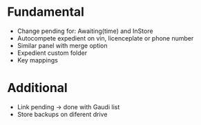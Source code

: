 # Fundamental
- Change pending for: Awaiting(time) and InStore
- Autocompete expedient on vin, licenceplate or phone number
- Similar panel with merge option
- Expedient custom folder
- Key mappings

# Additional
- Link pending -> done with Gaudi list
- Store backups on diferent drive
